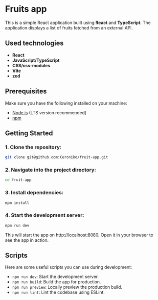 # Fruits app

This is a simple React application built using **React** and **TypeScript**. The application displays a list of fruits fetched from an external API.

## Used technologies

- **React**
- **JavaScript/TypeScript**
- **CSS/css-modules**
- **Vite**
- **zod**

## Prerequisites

Make sure you have the following installed on your machine:

- [Node.js](https://nodejs.org/) (LTS version recommended)
- [npm](https://www.npmjs.com/)

## Getting Started

### 1. Clone the repository:

```bash
git clone git@github.com:Ceroniko/fruit-app.git
```

### 2. Navigate into the project directory:

```bash
cd fruit-app
```

### 3. Install dependencies:

```bash
npm install
```

### 4. Start the development server:

```bash
npm run dev
```

This will start the app on http://localhost:8080. Open it in your browser to see the app in action.

## Scripts
Here are some useful scripts you can use during development:

- `npm run dev`: Start the development server.
- `npm run build`: Build the app for production.
- `npm run preview`: Locally preview the production build.
- `npm run lint`: Lint the codebase using ESLint.